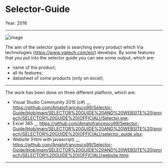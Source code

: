 # Selector-Guide

Year: 2016

***
![image](https://user-images.githubusercontent.com/80333091/113696461-56e3cb80-96d2-11eb-916d-92ee35f06e45.png)


The aim of the selector guide is searching every product which Via technologies (https://www.viatech.com/en/) develops. 
By some features that you put into the selector guide you can see some output, which are:
 - name of the product; 
 - all its features; 
 - datasheet of some products (only on excel);

*** 

The work has been done on three different platform, which are: 
- Visual Studio Community 2015 (c#) __ https://github.com/Amatofrancesco99/Selector-Guide/blob/main/SELECTOR%20GUIDE%20AND%20WEBSITE%20(project)/SELECTOR%20GUIDE%20(OFFICIAL)/Selector.exe; 
- Excel 365 __ https://github.com/Amatofrancesco99/Selector-Guide/blob/main/SELECTOR%20GUIDE%20AND%20WEBSITE%20(project)/SELECTOR%20GUIDE%20(OFFICIAL)/selector_guide.xlsx; 
- Website (Html with javascript) __ https://github.com/Amatofrancesco99/Selector-Guide/blob/main/SELECTOR%20GUIDE%20AND%20WEBSITE%20(project)/SELECTOR%20GUIDE%20(OFFICIAL)/website.html.

***
